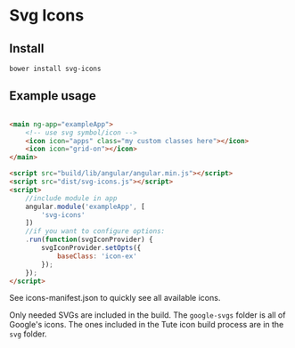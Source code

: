 # Svg Icons

## Install

```
bower install svg-icons
```

## Example usage

```html

<main ng-app="exampleApp">
	<!-- use svg symbol/icon -->
	<icon icon="apps" class="my custom classes here"></icon>
	<icon icon="grid-on"></icon>
</main>

<script src="build/lib/angular/angular.min.js"></script>
<script src="dist/svg-icons.js"></script>
<script>
	//include module in app
	angular.module('exampleApp', [
		'svg-icons'
	])
	//if you want to configure options:
	.run(function(svgIconProvider) {
		svgIconProvider.setOpts({
			baseClass: 'icon-ex'
		});
	});
</script>
```

See icons-manifest.json to quickly see all available icons.

Only needed SVGs are included in the build. The `google-svgs` folder is all of Google's icons. The ones included in the Tute icon build process are in the `svg` folder.
